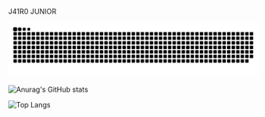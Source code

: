 J41R0 JUNIOR



 ![Snake animation](https://github.com/ellen2121/ellen2121/blob/output/github-contribution-grid-snake.svg)

![Anurag's GitHub stats](https://github-readme-stats.vercel.app/api?username=J41R0JUNIOR&show_icons=true&theme=tokyonight)

![Top Langs](https://github-readme-stats.vercel.app/api/top-langs/?username=J41R0JUNIOR&layout=compact&theme=tokyonight)

